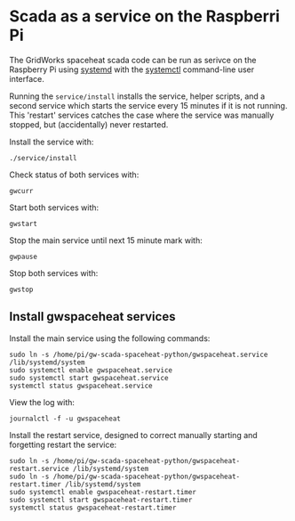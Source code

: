 # Scada as a service on the Raspberri Pi

The GridWorks spaceheat scada code can be run as serivce on the Raspberry Pi using 
[systemd](https://www.freedesktop.org/software/systemd/man/systemd.service.html) with the 
[systemctl](https://www.freedesktop.org/software/systemd/man/systemctl.html) command-line user interface. 

Running the `service/install` installs the service, helper scripts, and a second service which
starts the service every 15 minutes if it is not running. This 'restart' services catches the case
where the service was manually stopped, but (accidentally) never restarted. 

Install the service with: 
```
./service/install
``` 

Check status of both services with: 
```shell
gwcurr
```

Start both services with: 
```shell
gwstart
```

Stop the main service until next 15 minute mark with: 
```shell
gwpause
```

Stop both services with: 
```shell
gwstop
```


## Install gwspaceheat services


Install the main service using the following commands:
```
sudo ln -s /home/pi/gw-scada-spaceheat-python/gwspaceheat.service /lib/systemd/system
sudo systemctl enable gwspaceheat.service
sudo systemctl start gwspaceheat.service
systemctl status gwspaceheat.service
```

View the log with:
```shell
journalctl -f -u gwspaceheat
```

Install the restart service, designed to correct manually starting and forgetting restart the service: 
```
sudo ln -s /home/pi/gw-scada-spaceheat-python/gwspaceheat-restart.service /lib/systemd/system
sudo ln -s /home/pi/gw-scada-spaceheat-python/gwspaceheat-restart.timer /lib/systemd/system
sudo systemctl enable gwspaceheat-restart.timer
sudo systemctl start gwspaceheat-restart.timer
systemctl status gwspaceheat-restart.timer
```
